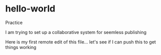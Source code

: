 # hello-world
Practice

I am trying to set up a collaborative system for seemless publishing

Here is my first remote edit of this file... let's see if I can push this to get things working
